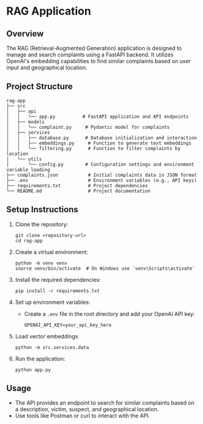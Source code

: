 # RAG Application

## Overview
The RAG (Retrieval-Augmented Generation) application is designed to manage and search complaints using a FastAPI backend. It utilizes OpenAI's embedding capabilities to find similar complaints based on user input and geographical location.

## Project Structure
```
rag-app
├── src
│   ├── api
│   │   └── app.py          # FastAPI application and API endpoints
│   ├── models
│   │   └── complaint.py     # Pydantic model for complaints
│   ├── services
│   │   ├── database.py      # Database initialization and interaction
│   │   ├── embeddings.py     # Function to generate text embeddings
│   │   └── filtering.py      # Function to filter complaints by location
│   └── utils
│       └── config.py        # Configuration settings and environment variable loading
├── complaints.json           # Initial complaints data in JSON format
├── .env                      # Environment variables (e.g., API keys)
├── requirements.txt          # Project dependencies
└── README.md                 # Project documentation
```

## Setup Instructions
1. Clone the repository:
   ```
   git clone <repository-url>
   cd rag-app
   ```

2. Create a virtual environment:
   ```
   python -m venv venv
   source venv/bin/activate  # On Windows use `venv\Scripts\activate`
   ```

3. Install the required dependencies:
   ```
   pip install -r requirements.txt
   ```

4. Set up environment variables:
   - Create a `.env` file in the root directory and add your OpenAI API key:
     ```
     OPENAI_API_KEY=your_api_key_here
     ```

5. Load vector embeddings
   ```
   python -m src.services.data
   ```

6. Run the application:
   ```
   python app.py
   ```

## Usage
- The API provides an endpoint to search for similar complaints based on a description, victim, suspect, and geographical location.
- Use tools like Postman or curl to interact with the API.